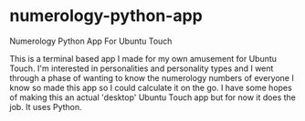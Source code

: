 # numerology-python-app

Numerology Python App For Ubuntu Touch

This is a terminal based app I made for my own amusement for Ubuntu Touch. I'm interested in personalities and personality types and I went through a phase of wanting to know the numerology numbers of everyone I know so made this app so I could calculate it on the go. I have some hopes of making this an actual 'desktop' Ubuntu Touch app but for now it does the job. It uses Python.
